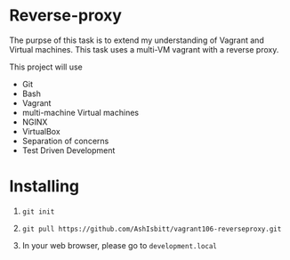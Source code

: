 # Reverse-proxy

The purpse of this task is to extend my understanding of Vagrant and Virtual machines. This task uses a multi-VM vagrant with a reverse proxy.

This project will use
- Git
- Bash
- Vagrant
- multi-machine Virtual machines
- NGINX
- VirtualBox
- Separation of concerns
- Test Driven Development


# Installing
1. `git init`

2. `git pull https://github.com/AshIsbitt/vagrant106-reverseproxy.git`

3. In your web browser, please go to `development.local`


